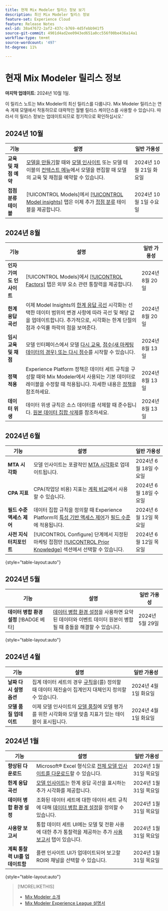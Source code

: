 ```yaml
---
title: 현재 Mix Modeler 릴리스 정보 보기
description: 최신 Mix Modeler 릴리스 정보
feature-set: Experience Cloud
feature: Release Notes
exl-id: 38a47672-2af2-437c-b769-4d5febb941f5
source-git-commit: 4901d4ad2ee0943ed651a0cc556f00be436a14a1
workflow-type: tm+mt
source-wordcount: '497'
ht-degree: 11%

---
```


# 현재 Mix Modeler 릴리스 정보

**마지막 업데이트**: 2024년 10월 1일.

이 릴리스 노트는 Mix Modeler의 최신 릴리스를 다룹니다. Mix Modeler 릴리스는 연속 게재 모델에서 작동하므로 대략적인 월별 릴리스 케이던스를 사용할 수 있습니다. 따라서 이 릴리스 정보는 업데이트되므로 정기적으로 확인하십시오.&#39;

## 2024년 10월

| 기능 | 설명 | 일반 가용성 |
|---|---|---|
| **교육 및 채점 예약** | [모델을 만들기](/help/models/create.md)할 때와 [모델 인사이트](/help/models/insights.md#edit) 또는 모델 테이블의 [컨텍스트 메뉴](/help/models/overview.md#edit)에서 모델을 편집할 때 모델의 교육 및 채점을 예약할 수 있습니다. | 2024년 10월 21일 화요일 |
| **접점 분류 테이블** | [!UICONTROL Models]에서 [[!UICONTROL Model insights]](/help/models/insights.md#factors) 탭은 이제 추가 [접점 분류](../models/insights.md#touchpoint-breakdown) 테이블을 제공합니다. | 2024년 10월 1일 수요일 |

## 2024년 8월

| 기능 | 설명 | 일반 가용성 |
|---|---|---|
| **인자 기여도 인사이트** | [!UICONTROL Models]에서 [[!UICONTROL Factors]](/help/models/insights.md#factors) 탭은 외부 요소 관련 통찰력을 제공합니다. | 2024년 8월 20일 |
| **한계 응답 곡선** | 이제 Model Insights의 [한계 응답 곡선](/help/models/insights.md#model-insights-1) 시각화는 선택한 데이터 범위의 변경 사항에 따라 곡선 및 해당 값을 업데이트합니다. 추가적으로, 시각화는 한계 단절의 점과 수익률 하락의 점을 보여준다. | 2024년 8월 20일 |
| **임시 교육 및 채점** | 모델 인터페이스에서 모델 [다시 교육](/help/models/overview.md#re-train), [점수(새 마케팅 데이터의 경우) 또는 다시 점수](/help/models/overview.md#score-or-re-score)를 시작할 수 있습니다. | 2024년 8월 13일 |
| **정책 적용** | Experience Platform 정책은 데이터 세트 규칙을 구성할 때와 Mix Modeler에서 사용되는 기본 데이터로 레이블을 수정할 때 적용됩니다. 자세한 내용은 [정책](../data-governance/policies.md)을 참조하세요. | 2024년 8월 13일 |
| **데이터 위생** | 데이터 위생 규칙은 소스 데이터를 삭제할 때 준수됩니다. [원본 데이터 집합 삭제](../harmonize-data/dataset-rules.md#delete-a-source-dataset)를 참조하세요. | 2024년 8월 13일 |

## 2024년 6월

| 기능 | 설명 | 일반 가용성 |
|---|---|---|
| **MTA 시각화** | 모델 인사이트는 포괄적인 [MTA 시각화](../models/insights.md#attribution)로 업데이트됩니다. | 2024년 6월 18일 수요일 |
| **CPA 지표** | CPA(작업당 비용) 지표는 [계획 비교](../plans/compare.md)에서 사용할 수 있습니다. | 2024년 6월 18일 수요일 |
| **필드 수준 액세스 제어** | 데이터 집합 규칙을 정의할 때 Experience Platform의 [특성 기반 액세스 제어](https://experienceleague.adobe.com/en/docs/experience-platform/access-control/abac/overview)가 [필드 수준](../harmonize-data/dataset-rules.md#field-level-access-control)에 적용됩니다. | 2024년 6월 12일 목요일 |
| **사전 지식 터치포인트** | [!UICONTROL Configure] 단계에서 지정된 마케팅 접점만 [[!UICONTROL Prior Knowledge]](../models/create.md) 섹션에서 선택할 수 있습니다. | 2024년 6월 12일 목요일 |

{style="table-layout:auto"}

## 2024년 5월

| 기능 | 설명 | 일반 가용성 |
|---|---|---|
| **데이터 병합 환경 설정** [!BADGE 베타] | [데이터 병합 환경 설정](../harmonize-data/dataset-rules.md#data-merge-preferences)을 사용하면 요약된 데이터와 이벤트 데이터 원본이 병합될 때 충돌을 해결할 수 있습니다. | 2024년 5월 29일 |

{style="table-layout:auto"}




## 2024년 4월

| 기능 | 설명 | 일반 가용성 |
|---|---|---|
| **날짜 다시 설명 옵션** | 집계 데이터 세트의 경우 [규칙](../harmonize-data/dataset-rules.md)을(를) 정의할 때 데이터 재진술이 집계인지 대체인지 정의할 수 있습니다. | 2024년 4월 1일 화요일 |
| **모델 품질 업데이트** | 이제 모델 인사이트의 [모델 품질](/help/models/insights.md)에 모델 평가를 위한 시각화와 모델 맞춤 지표가 있는 테이블이 표시됩니다. | 2024년 4월 1일 화요일 |


## 2024년 1월

| 기능 | 설명 | 일반 가용성 |
|---|---|---|
| **향상된 다운로드** | Microsoft® Excel 형식으로 [전체 모델 인사이트를 다운로드](../models/insights.md)할 수 있습니다. | 2024년 1월 31일 목요일 |
| **한계 응답 곡선** | [모델 인사이트](../models/insights.md)는 한계 응답 곡선을 표시하는 추가 시각화를 제공합니다. | 2024년 1월 31일 목요일 |
| **데이터 병합 환경 설정** | 조화된 데이터 세트에 대한 데이터 세트 규칙에 대해 [데이터 병합 환경 설정](../harmonize-data/dataset-rules.md#data-merge-preferences)을 정의할 수 있습니다. | 2024년 1월 31일 목요일 |
| **사용량 보고서** | 통합 데이터 세트 UI에는 모델 및 전환 사용에 대한 추가 통찰력을 제공하는 추가 [사용 보고서](../harmonize-data/usage-report.md) 탭이 있습니다. | 2024년 1월 31일 목요일 |
| **계획 통찰력 UI를 업데이트함** | 플랜 인사이트 UI가 업데이트되어 보고할 ROI와 채널을 선택할 수 있습니다. | 2024년 1월 31일 목요일 |

{style="table-layout:auto"}


>[!MORELIKETHIS]
>
>* [Mix Modeler 소개](https://business.adobe.com/products/experience-platform/planning-and-measurement.html)
>* [Mix Modeler Experience League 설명서](https://experienceleague.adobe.com/ko/docs/mix-modeler)
